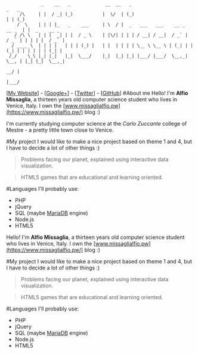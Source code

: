 ```
             _    __   _             __  __   _                               _   _         
     /\     | |  / _| (_)           |  \/  | (_)                             | | (_)        
    /  \    | | | |_   _    ___     | \  / |  _   ___   ___    __ _    __ _  | |  _    __ _ 
   / /\ \   | | |  _| | |  / _ \    | |\/| | | | / __| / __|  / _` |  / _` | | | | |  / _` |
  / ____ \  | | | |   | | | (_) |   | |  | | | | \__ \ \__ \ | (_| | | (_| | | | | | | (_| |
 /_/    \_\ |_| |_|   |_|  \___/    |_|  |_| |_| |___/ |___/  \__,_|  \__, | |_| |_|  \__,_|
                                                                       __/ |                
                                                                      |___/
```
[[My Website](https://www.missaglialfio.pw/)] - [[Google+](https://plus.google.com/u/0/+AlfioMissaglia/)] - [[Twitter](https://twitter.com/missaglialfio)] - [[GitHub](https://github.com/missaglialfio)]
#About me
Hello! I'm **Alfio Missaglia**, a  thirteen years old computer science student who lives in Venice, Italy.
I own the [www.missaglialfio.pw](https://www.missaglialfio.pw/) blog :)

I'm currently studying computer science at the *Carlo Zuccante* college of Mestre - a pretty little town close to Venice.

#My project
I would like to make a nice project based on theme 1 and 4, but I have to decide a lot of other things :)
>Problems facing our planet, explained using interactive data visualization.

>HTML5 games that are educational and learning oriented.

#Languages
I'll probably use:
* PHP
* jQuery
* SQL (maybe [MariaDB](https://mariadb.org/) engine)
* Node.js
* HTML5

Hello! I'm **Alfio Missaglia**, a  thirteen years old computer science student who lives in Venice, Italy.
I own the [www.missaglialfio.pw](https://www.missaglialfio.pw/) blog :)

#My project
I would like to make a nice project based on theme 1 and 4, but I have to decide a lot of other things :)
>Problems facing our planet, explained using interactive data visualization.

>HTML5 games that are educational and learning oriented.

#Languages
I'll probably use:
* PHP
* jQuery
* SQL (maybe [MariaDB](https://mariadb.org/) engine)
* Node.js
* HTML5
